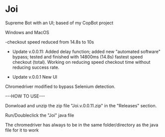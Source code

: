 # Joi
Supreme Bot with an UI; based of my CopBot project

Windows and MacOS

-checkout speed reduced from 14.8s to 10s

- Update v.0.0.11: Added delay function; added new "automated software" bypass; tested and finished with 14800ms (14.8s) fastest speed checkout (total). Working on reducing speed checkout time without reducing success rate.

- Update v.0.0.1 New UI

Chromedriver modified to bypass Selenium detection.

---HOW TO USE---

Donwload and unzip the zip file "Joi.v.0.0.11.zip" in the "Releases" section.

Run/Doubleclick the "Joi" java file

The chromedriver has always to be in the same folder/directory as the java file for it to work

